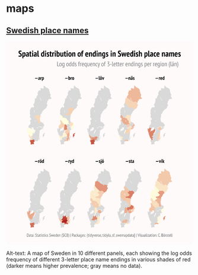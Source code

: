 # maps

## [Swedish place names](https://github.com/borstell/maps/tree/main/swedish_placenames)
![](https://github.com/borstell/maps/blob/main/swedish_placenames/swedish_placenames.png)

Alt-text: A map of Sweden in 10 different panels, each showing the log odds frequency of different 3-letter place name endings in various shades of red (darker means higher prevalence; gray means no data).
